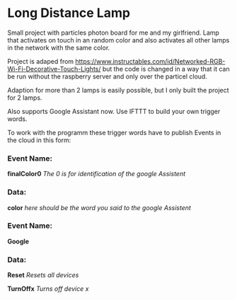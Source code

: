 # Long Distance Lamp
Small project with particles photon board for me and my girlfriend. Lamp that activates on touch in an random color and also activates all other lamps in the network with the same color.

Project is adaped from https://www.instructables.com/id/Networked-RGB-Wi-Fi-Decorative-Touch-Lights/ but the code is changed in a way that it can be run without the raspberry server and only over the particel cloud.

Adaption for more than 2 lamps is easily possible, but I only built the project for 2 lamps.



Also supports Google Assistant now. Use IFTTT to build your own trigger words.

To work with the programm these trigger words have to publish Events in the cloud in this form:

### Event Name:

**finalColor0** *The 0 is for identification of the google Assistent*

### Data:

**color** *here should be the word you said to the google Assistent*


### Event Name:

**Google**

### Data:

**Reset** *Resets all devices*

**TurnOffx** *Turns off device x*

